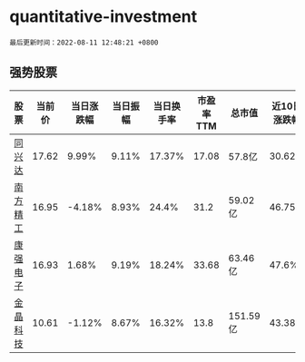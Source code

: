 # quantitative-investment

`最后更新时间：2022-08-11 12:48:21 +0800`

## 强势股票

|股票|当前价|当日涨跌幅|当日振幅|当日换手率|市盈率TTM|总市值|近10日涨跌幅|
|----|----|----|----|----|----|----|----|
|[同兴达](https://xueqiu.com/S/SZ002845)|17.62|9.99%|9.11%|17.37%|17.08|57.8亿|30.62%|
|[南方精工](https://xueqiu.com/S/SZ002553)|16.95|-4.18%|8.93%|24.4%|31.2|59.02亿|46.75%|
|[康强电子](https://xueqiu.com/S/SZ002119)|16.93|1.68%|9.19%|18.24%|33.68|63.46亿|47.6%|
|[金晶科技](https://xueqiu.com/S/SH600586)|10.61|-1.12%|8.67%|16.32%|13.8|151.59亿|43.38%|

